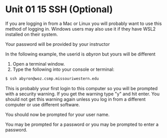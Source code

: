 # Unit 01 15 SSH (Optional)

If you are logging in from a Mac or Linux you will probably want to use this method of logging in.  Windows users may also use it if they have WSL2 installed on their system.

Your password will be provided by your instructor

In the following example, the userid is *abyron* but yours will be different

1. Open a terminal window.  
2. Type the following into your console or terminal:

```bash
$ ssh abyron@woz.csmp.missouriwestern.edu
```

This is probably your first login to this computer so you will be prompted with a security warning.  If you get the warning type "y" and hit enter.  You should not get this warning again unless you log in from a different computer or use different software.

You should now be prompted for your user name.  

You may be prompted for a password or you may be prompted to enter a password.



